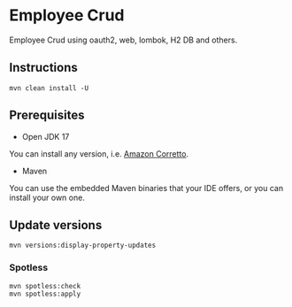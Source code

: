 # Employee Crud
Employee Crud using oauth2, web, lombok, H2 DB and others.

## Instructions
```
mvn clean install -U 
```
## Prerequisites
- Open JDK 17

You can install any version, i.e. [Amazon Corretto](https://docs.aws.amazon.com/corretto/latest/corretto-17-ug/downloads-list.html).

- Maven

You can use the embedded Maven binaries that your IDE offers, or you can install your own one.

## Update versions
```
mvn versions:display-property-updates 
```

### Spotless 
```
mvn spotless:check
mvn spotless:apply
```


